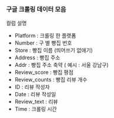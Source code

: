 ### 구글 크롤링 데이터 모음

컬럼 설명
- Platform : 크롤링 한 플랫폼
- Number : 구 별 빵집 번호
- Store : 빵집 이름 (띄어쓰기 없애기)
- Address : 빵집 주소
- Addr : 빵집 주소 축약 ( 예시 : 서울 강남구)
- Review_score : 빵집 평점
- Review_counts : 빵집 리뷰 개수
- ID : 리뷰 작성자
- Date : 리뷰 작성일
- Review_text : 리뷰
- Time : 크롤링 시간
